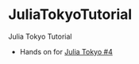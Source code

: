 # JuliaTokyoTutorial
Julia Tokyo Tutorial

- Hands on for [Julia Tokyo #4](http://juliatokyo.connpass.com/event/16570/)
